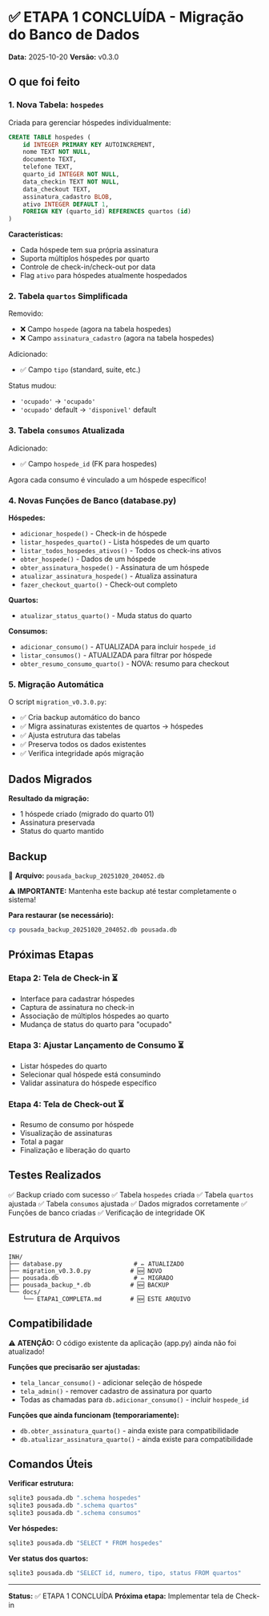 # ✅ ETAPA 1 CONCLUÍDA - Migração do Banco de Dados

**Data:** 2025-10-20
**Versão:** v0.3.0

## O que foi feito

### 1. Nova Tabela: `hospedes`

Criada para gerenciar hóspedes individualmente:

```sql
CREATE TABLE hospedes (
    id INTEGER PRIMARY KEY AUTOINCREMENT,
    nome TEXT NOT NULL,
    documento TEXT,
    telefone TEXT,
    quarto_id INTEGER NOT NULL,
    data_checkin TEXT NOT NULL,
    data_checkout TEXT,
    assinatura_cadastro BLOB,
    ativo INTEGER DEFAULT 1,
    FOREIGN KEY (quarto_id) REFERENCES quartos (id)
)
```

**Características:**
- Cada hóspede tem sua própria assinatura
- Suporta múltiplos hóspedes por quarto
- Controle de check-in/check-out por data
- Flag `ativo` para hóspedes atualmente hospedados

### 2. Tabela `quartos` Simplificada

Removido:
- ❌ Campo `hospede` (agora na tabela hospedes)
- ❌ Campo `assinatura_cadastro` (agora na tabela hospedes)

Adicionado:
- ✅ Campo `tipo` (standard, suite, etc.)

Status mudou:
- `'ocupado'` → `'ocupado'`
- `'ocupado'` default → `'disponivel'` default

### 3. Tabela `consumos` Atualizada

Adicionado:
- ✅ Campo `hospede_id` (FK para hospedes)

Agora cada consumo é vinculado a um hóspede específico!

### 4. Novas Funções de Banco (database.py)

**Hóspedes:**
- `adicionar_hospede()` - Check-in de hóspede
- `listar_hospedes_quarto()` - Lista hóspedes de um quarto
- `listar_todos_hospedes_ativos()` - Todos os check-ins ativos
- `obter_hospede()` - Dados de um hóspede
- `obter_assinatura_hospede()` - Assinatura de um hóspede
- `atualizar_assinatura_hospede()` - Atualiza assinatura
- `fazer_checkout_quarto()` - Check-out completo

**Quartos:**
- `atualizar_status_quarto()` - Muda status do quarto

**Consumos:**
- `adicionar_consumo()` - ATUALIZADA para incluir `hospede_id`
- `listar_consumos()` - ATUALIZADA para filtrar por hóspede
- `obter_resumo_consumo_quarto()` - NOVA: resumo para checkout

### 5. Migração Automática

O script `migration_v0.3.0.py`:
- ✅ Cria backup automático do banco
- ✅ Migra assinaturas existentes de quartos → hóspedes
- ✅ Ajusta estrutura das tabelas
- ✅ Preserva todos os dados existentes
- ✅ Verifica integridade após migração

## Dados Migrados

**Resultado da migração:**
- 1 hóspede criado (migrado do quarto 01)
- Assinatura preservada
- Status do quarto mantido

## Backup

📁 **Arquivo:** `pousada_backup_20251020_204052.db`

⚠️ **IMPORTANTE:** Mantenha este backup até testar completamente o sistema!

**Para restaurar (se necessário):**
```bash
cp pousada_backup_20251020_204052.db pousada.db
```

## Próximas Etapas

### Etapa 2: Tela de Check-in ⏳
- Interface para cadastrar hóspedes
- Captura de assinatura no check-in
- Associação de múltiplos hóspedes ao quarto
- Mudança de status do quarto para "ocupado"

### Etapa 3: Ajustar Lançamento de Consumo ⏳
- Listar hóspedes do quarto
- Selecionar qual hóspede está consumindo
- Validar assinatura do hóspede específico

### Etapa 4: Tela de Check-out ⏳
- Resumo de consumo por hóspede
- Visualização de assinaturas
- Total a pagar
- Finalização e liberação do quarto

## Testes Realizados

✅ Backup criado com sucesso
✅ Tabela `hospedes` criada
✅ Tabela `quartos` ajustada
✅ Tabela `consumos` ajustada
✅ Dados migrados corretamente
✅ Funções de banco criadas
✅ Verificação de integridade OK

## Estrutura de Arquivos

```
INH/
├── database.py                    # ✏️ ATUALIZADO
├── migration_v0.3.0.py           # 🆕 NOVO
├── pousada.db                     # ✏️ MIGRADO
├── pousada_backup_*.db           # 🆕 BACKUP
└── docs/
    └── ETAPA1_COMPLETA.md        # 🆕 ESTE ARQUIVO
```

## Compatibilidade

⚠️ **ATENÇÃO:** O código existente da aplicação (app.py) ainda não foi atualizado!

**Funções que precisarão ser ajustadas:**
- `tela_lancar_consumo()` - adicionar seleção de hóspede
- `tela_admin()` - remover cadastro de assinatura por quarto
- Todas as chamadas para `db.adicionar_consumo()` - incluir `hospede_id`

**Funções que ainda funcionam (temporariamente):**
- `db.obter_assinatura_quarto()` - ainda existe para compatibilidade
- `db.atualizar_assinatura_quarto()` - ainda existe para compatibilidade

## Comandos Úteis

**Verificar estrutura:**
```bash
sqlite3 pousada.db ".schema hospedes"
sqlite3 pousada.db ".schema quartos"
sqlite3 pousada.db ".schema consumos"
```

**Ver hóspedes:**
```bash
sqlite3 pousada.db "SELECT * FROM hospedes"
```

**Ver status dos quartos:**
```bash
sqlite3 pousada.db "SELECT id, numero, tipo, status FROM quartos"
```

---

**Status:** ✅ ETAPA 1 CONCLUÍDA
**Próxima etapa:** Implementar tela de Check-in
